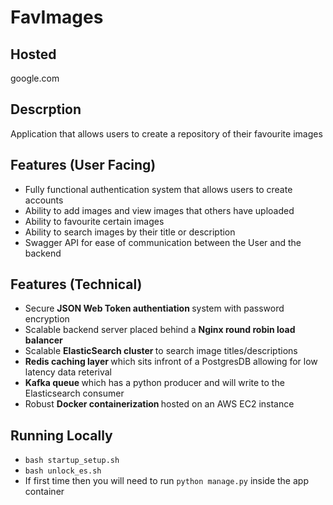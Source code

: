 # FavImages

## Hosted

google.com

## Descrption

Application that allows users to create a repository of their favourite images

## Features (User Facing)

 - Fully functional authentication system that allows users to create accounts
 - Ability to add images and view images that others have uploaded
 - Ability to favourite certain images
 - Ability to search images by their title or description
 - Swagger API for ease of communication between the User and the backend

## Features (Technical)

 - Secure <b> JSON Web Token authentiation </b> system with password encryption
 - Scalable backend server placed behind a <b> Nginx round robin load balancer </b>
 - Scalable <b> ElasticSearch cluster </b> to search image titles/descriptions
 - <b> Redis caching layer </b> which sits infront of a PostgresDB allowing for low latency data reterival
 - <b> Kafka queue </b> which has a python producer and will write to the Elasticsearch consumer
 - Robust <b> Docker containerization </b> hosted on an AWS EC2 instance

## Running Locally

 - `bash startup_setup.sh`
 - `bash unlock_es.sh`
 - If first time then you will need to run `python manage.py` inside the app container
